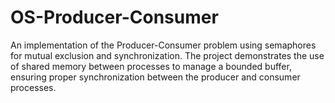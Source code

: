 # OS-Producer-Consumer
An implementation of the Producer-Consumer problem using semaphores for mutual exclusion and synchronization. The project demonstrates the use of shared memory between processes to manage a bounded buffer, ensuring proper synchronization between the producer and consumer processes.
